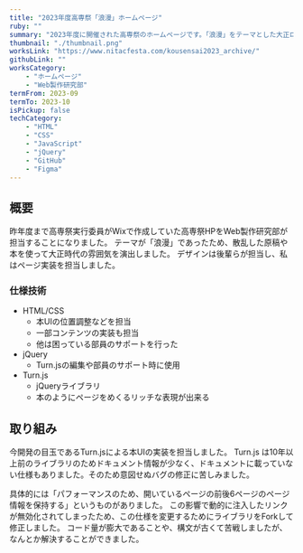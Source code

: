 ```yaml
---
title: "2023年度高専祭「浪漫」ホームページ"
ruby: ""
summary: "2023年度に開催された高専祭のホームページです。「浪漫」をテーマとした大正ロマンを感じさせる原稿用紙をめくり進めていくようなデザインを実装しました。"
thumbnail: "./thumbnail.png"
worksLink: "https://www.nitacfesta.com/kousensai2023_archive/"
githubLink: ""
worksCategory:
	- "ホームページ"
	- "Web製作研究部"
termFrom: 2023-09
termTo: 2023-10
isPickup: false
techCategory:
	- "HTML"
	- "CSS"
	- "JavaScript"
	- "jQuery"
	- "GitHub"
	- "Figma"
---
```

## 概要
昨年度まで高専祭実行委員がWixで作成していた高専祭HPをWeb製作研究部が担当することになりました。
テーマが「浪漫」であったため、散乱した原稿や本を使って大正時代の雰囲気を演出しました。
デザインは後輩らが担当し、私はページ実装を担当しました。

### 仕様技術
- HTML/CSS
	- 本UIの位置調整などを担当
	- 一部コンテンツの実装も担当
	- 他は困っている部員のサポートを行った
- jQuery
	- Turn.jsの編集や部員のサポート時に使用
- Turn.js
	- jQueryライブラリ
	- 本のようにページをめくるリッチな表現が出来る

## 取り組み
今開発の目玉であるTurn.jsによる本UIの実装を担当しました。
Turn.js は10年以上前のライブラリのためドキュメント情報が少なく、ドキュメントに載っていない仕様もありました。そのため意図せぬバグの修正に苦しみました。

具体的には「パフォーマンスのため、開いているページの前後6ページのページ情報を保持する」というものがありました。
この影響で動的に注入したリンクが無効化されてしまったため、この仕様を変更するためにライブラリをForkして修正しました。
コード量が膨大であることや、構文が古くて苦戦しましたが、なんとか解決することができました。
